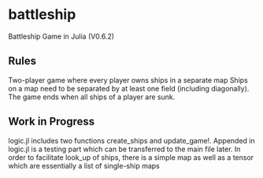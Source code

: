 # battleship
Battleship Game in Julia
(V0.6.2)

## Rules
Two-player game where every player owns ships in a separate map
Ships on a map need to be separated by at least one field (including diagonally).
The game ends when all ships of a player are sunk.


## Work in Progress

logic.jl includes two functions create_ships and update_game!. Appended in logic.jl is a testing part which can be transferred to the main file later. In order to facilitate look_up of ships, there is a simple map as well as a tensor which are essentially a list of single-ship maps


